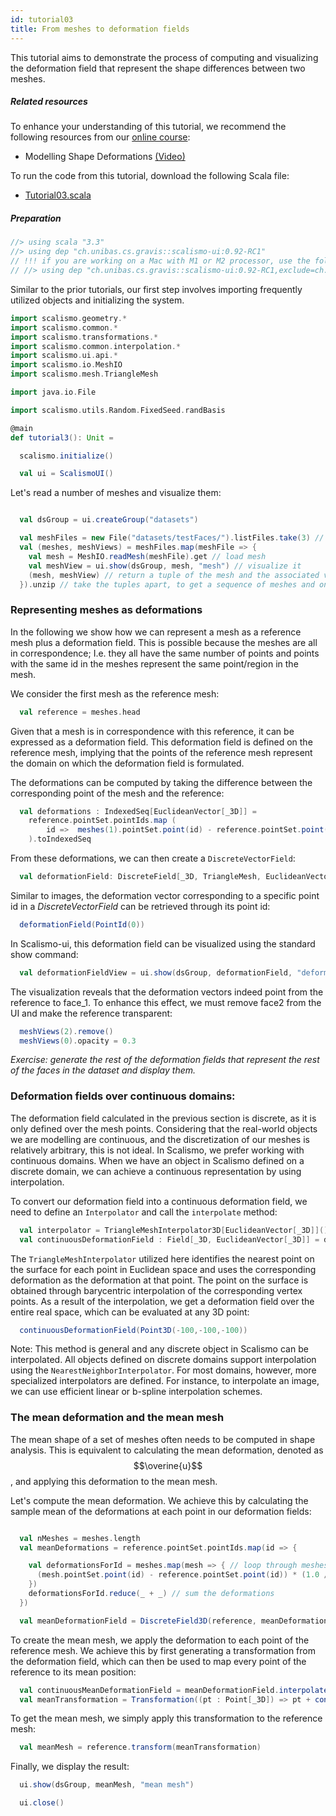 ```yaml
---
id: tutorial03
title: From meshes to deformation fields
---
```



This tutorial aims to demonstrate the process of computing and visualizing the deformation field that represent the shape differences between two meshes. 

##### Related resources

To enhance your understanding of this tutorial, we recommend the following resources from our [online course](shapemodelling.cs.unibas.ch/ssm-course/):

- Modelling Shape Deformations [(Video)](https://www.futurelearn.com/courses/statistical-shape-modelling/3/steps/250326)

To run the code from this tutorial, download the following Scala file:
- [Tutorial03.scala](./Tutorial03.scala)

##### Preparation

```scala mdoc:invisible
//> using scala "3.3"
//> using dep "ch.unibas.cs.gravis::scalismo-ui:0.92-RC1"
// !!! if you are working on a Mac with M1 or M2 processor, use the following import instead !!!
// //> using dep "ch.unibas.cs.gravis::scalismo-ui:0.92-RC1,exclude=ch.unibas.cs.gravis%vtkjavanativesmacosimpl"
```

Similar to the prior tutorials, our first step involves importing frequently utilized objects and initializing the system.

```scala mdoc:silent
import scalismo.geometry.*
import scalismo.common.*
import scalismo.transformations.*
import scalismo.common.interpolation.*
import scalismo.ui.api.*
import scalismo.io.MeshIO
import scalismo.mesh.TriangleMesh

import java.io.File

import scalismo.utils.Random.FixedSeed.randBasis
```

```scala mdoc:invisible emptyLines:2
@main
def tutorial3(): Unit = 
```

```scala mdoc:silent emptyLines:2
  scalismo.initialize()

  val ui = ScalismoUI()
```

Let's read a number of meshes and visualize them:
```scala mdoc:silent

  val dsGroup = ui.createGroup("datasets")

  val meshFiles = new File("datasets/testFaces/").listFiles.take(3) // take first 3 files
  val (meshes, meshViews) = meshFiles.map(meshFile => {
    val mesh = MeshIO.readMesh(meshFile).get // load mesh
    val meshView = ui.show(dsGroup, mesh, "mesh") // visualize it
    (mesh, meshView) // return a tuple of the mesh and the associated view
  }).unzip // take the tuples apart, to get a sequence of meshes and one of meshViews
```

### Representing meshes as deformations

In the following we show how we can represent a mesh as a reference mesh plus a deformation field. This is possible
because the meshes are all in correspondence; I.e. they all have the same number of points and points with the same id in the meshes represent
the same point/region in the mesh.

We consider the first mesh as the reference mesh:

```scala mdoc:silent
  val reference = meshes.head 
```

Given that a mesh is in correspondence with this reference, it can be expressed as a deformation field. 
This deformation field is defined on the reference mesh, implying that the points of the reference mesh 
represent the domain on which the deformation field is formulated.

The deformations can be computed by taking the difference between the corresponding
point of the mesh and the reference:
```scala mdoc:silent
  val deformations : IndexedSeq[EuclideanVector[_3D]] =
    reference.pointSet.pointIds.map (
        id =>  meshes(1).pointSet.point(id) - reference.pointSet.point(id)
    ).toIndexedSeq
```

From these deformations, we can then create a ```DiscreteVectorField```:

```scala mdoc:silent
  val deformationField: DiscreteField[_3D, TriangleMesh, EuclideanVector[_3D]] = DiscreteField3D(reference, deformations)
```

Similar to images, the deformation vector corresponding to a specific point id in a *DiscreteVectorField* can be retrieved through its point id:

```scala mdoc
  deformationField(PointId(0))
```

In Scalismo-ui, this deformation field can be visualized using the standard show command:

```scala mdoc:silent
  val deformationFieldView = ui.show(dsGroup, deformationField, "deformations")
```

The visualization reveals that the deformation vectors indeed point from the reference to face_1. 
To enhance this effect, we must remove face2 from the UI and make the reference transparent:

```scala mdoc:silent
  meshViews(2).remove()
  meshViews(0).opacity = 0.3
```

*Exercise: generate the rest of the deformation fields that represent the rest of the faces in the dataset and display them.*


### Deformation fields over continuous domains:

The deformation field calculated in the previous section is discrete, as it is only defined over the mesh points. 
Considering that the real-world objects we are modelling are continuous, and the discretization of our meshes is relatively arbitrary, this is not ideal. 
In Scalismo, we prefer working with continuous domains. When we have an object in Scalismo defined on a discrete domain, 
we can achieve a continuous representation by using interpolation.

To convert our deformation field into a continuous deformation field, we need to define an `Interpolator` and call the `interpolate` method:

```scala mdoc:silent
  val interpolator = TriangleMeshInterpolator3D[EuclideanVector[_3D]]()
  val continuousDeformationField : Field[_3D, EuclideanVector[_3D]] = deformationField.interpolate(interpolator)
```

The `TriangleMeshInterpolator` utilized here identifies the nearest point on the surface for each point in Euclidean space and uses the corresponding deformation as the deformation at that point. 
The point on the surface is obtained through barycentric interpolation of the corresponding vertex points. 
As a result of the interpolation, we get a deformation field over the entire real space, which can be evaluated at any 3D point:

```scala mdoc
  continuousDeformationField(Point3D(-100,-100,-100))
```

Note: This method is general and any discrete object in Scalismo can be interpolated. All objects defined on discrete domains support interpolation using the `NearestNeighborInterpolator`. 
For most domains, however, more specialized interpolators are defined. For instance, to interpolate an image, we can use efficient linear or b-spline interpolation schemes.


### The mean deformation and the mean mesh

The mean shape of a set of meshes often needs to be computed in shape analysis. 
This is equivalent to calculating the mean deformation, denoted as $$\overine{u}$$, and applying this deformation to the mean mesh.

Let's compute the mean deformation. We achieve this by calculating the sample mean of the deformations at each point in our deformation fields:

```scala mdoc:silent

  val nMeshes = meshes.length
  val meanDeformations = reference.pointSet.pointIds.map(id => {

    val deformationsForId = meshes.map(mesh => { // loop through meshes
      (mesh.pointSet.point(id) - reference.pointSet.point(id)) * (1.0 / nMeshes)
    })
    deformationsForId.reduce(_ + _) // sum the deformations
  })

  val meanDeformationField = DiscreteField3D(reference, meanDeformations.toIndexedSeq)
```

To create the mean mesh, we apply the deformation to each point of the reference mesh. 
We achieve this by first generating a transformation from the deformation field, which can then be used to map every point of the reference to its mean position:

```scala mdoc:silent
  val continuousMeanDeformationField = meanDeformationField.interpolate(TriangleMeshInterpolator3D())
  val meanTransformation = Transformation((pt : Point[_3D]) => pt + continuousMeanDeformationField(pt))
```

To get the mean mesh, we simply apply this transformation to the reference mesh:
```scala mdoc:silent
  val meanMesh = reference.transform(meanTransformation)
```

Finally, we display the result:
```scala mdoc:silent
  ui.show(dsGroup, meanMesh, "mean mesh")
```


```scala mdoc:invisible
  ui.close()
```

